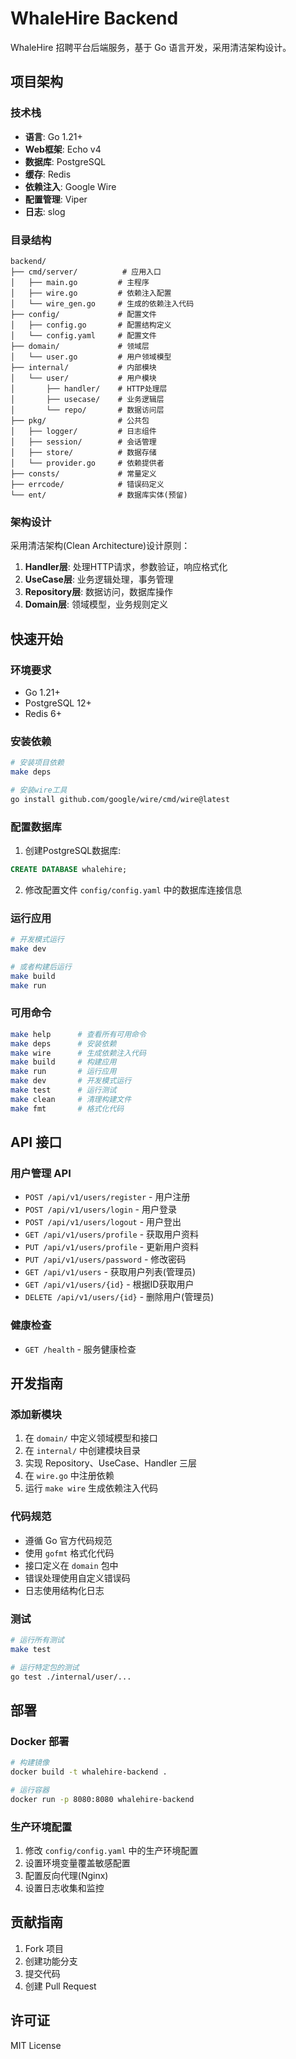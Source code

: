 # WhaleHire Backend

WhaleHire 招聘平台后端服务，基于 Go 语言开发，采用清洁架构设计。

## 项目架构

### 技术栈

- **语言**: Go 1.21+
- **Web框架**: Echo v4
- **数据库**: PostgreSQL
- **缓存**: Redis
- **依赖注入**: Google Wire
- **配置管理**: Viper
- **日志**: slog

### 目录结构

```
backend/
├── cmd/server/          # 应用入口
│   ├── main.go         # 主程序
│   ├── wire.go         # 依赖注入配置
│   └── wire_gen.go     # 生成的依赖注入代码
├── config/             # 配置文件
│   ├── config.go       # 配置结构定义
│   └── config.yaml     # 配置文件
├── domain/             # 领域层
│   └── user.go         # 用户领域模型
├── internal/           # 内部模块
│   └── user/           # 用户模块
│       ├── handler/    # HTTP处理层
│       ├── usecase/    # 业务逻辑层
│       └── repo/       # 数据访问层
├── pkg/                # 公共包
│   ├── logger/         # 日志组件
│   ├── session/        # 会话管理
│   ├── store/          # 数据存储
│   └── provider.go     # 依赖提供者
├── consts/             # 常量定义
├── errcode/            # 错误码定义
└── ent/                # 数据库实体(预留)
```

### 架构设计

采用清洁架构(Clean Architecture)设计原则：

1. **Handler层**: 处理HTTP请求，参数验证，响应格式化
2. **UseCase层**: 业务逻辑处理，事务管理
3. **Repository层**: 数据访问，数据库操作
4. **Domain层**: 领域模型，业务规则定义

## 快速开始

### 环境要求

- Go 1.21+
- PostgreSQL 12+
- Redis 6+

### 安装依赖

```bash
# 安装项目依赖
make deps

# 安装wire工具
go install github.com/google/wire/cmd/wire@latest
```

### 配置数据库

1. 创建PostgreSQL数据库:
```sql
CREATE DATABASE whalehire;
```

2. 修改配置文件 `config/config.yaml` 中的数据库连接信息

### 运行应用

```bash
# 开发模式运行
make dev

# 或者构建后运行
make build
make run
```

### 可用命令

```bash
make help      # 查看所有可用命令
make deps      # 安装依赖
make wire      # 生成依赖注入代码
make build     # 构建应用
make run       # 运行应用
make dev       # 开发模式运行
make test      # 运行测试
make clean     # 清理构建文件
make fmt       # 格式化代码
```

## API 接口

### 用户管理 API

- `POST /api/v1/users/register` - 用户注册
- `POST /api/v1/users/login` - 用户登录
- `POST /api/v1/users/logout` - 用户登出
- `GET /api/v1/users/profile` - 获取用户资料
- `PUT /api/v1/users/profile` - 更新用户资料
- `PUT /api/v1/users/password` - 修改密码
- `GET /api/v1/users` - 获取用户列表(管理员)
- `GET /api/v1/users/{id}` - 根据ID获取用户
- `DELETE /api/v1/users/{id}` - 删除用户(管理员)

### 健康检查

- `GET /health` - 服务健康检查

## 开发指南

### 添加新模块

1. 在 `domain/` 中定义领域模型和接口
2. 在 `internal/` 中创建模块目录
3. 实现 Repository、UseCase、Handler 三层
4. 在 `wire.go` 中注册依赖
5. 运行 `make wire` 生成依赖注入代码

### 代码规范

- 遵循 Go 官方代码规范
- 使用 `gofmt` 格式化代码
- 接口定义在 `domain` 包中
- 错误处理使用自定义错误码
- 日志使用结构化日志

### 测试

```bash
# 运行所有测试
make test

# 运行特定包的测试
go test ./internal/user/...
```

## 部署

### Docker 部署

```bash
# 构建镜像
docker build -t whalehire-backend .

# 运行容器
docker run -p 8080:8080 whalehire-backend
```

### 生产环境配置

1. 修改 `config/config.yaml` 中的生产环境配置
2. 设置环境变量覆盖敏感配置
3. 配置反向代理(Nginx)
4. 设置日志收集和监控

## 贡献指南

1. Fork 项目
2. 创建功能分支
3. 提交代码
4. 创建 Pull Request

## 许可证

MIT License